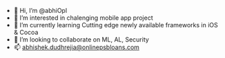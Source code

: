 - 👋 Hi, I’m @abhiOpl
- 👀 I’m interested in chalenging mobile app project
- 🌱 I’m currently learning Cutting edge newly available frameworks in iOS & Cocoa 
- 💞️ I’m looking to collaborate on ML, AL, Security
- 📫 abhishek.dudhrejia@onlinepsbloans.com

<!---
abhiOpl/abhiOpl is a ✨ special ✨ repository because its `README.md` (this file) appears on your GitHub profile.
You can click the Preview link to take a look at your changes.
--->

